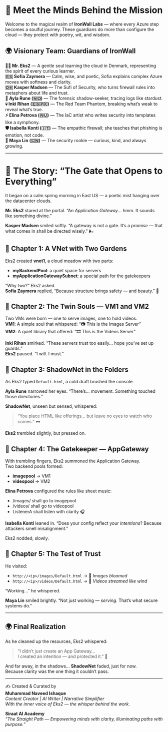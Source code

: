 # 🌟 Meet the Minds Behind the Mission

Welcome to the magical realm of **IronWall Labs** — where every Azure step becomes a soulful journey. These guardians do more than configure the cloud — they protect with poetry, wit, and wisdom.

## 🌍 Visionary Team: Guardians of IronWall

**👨‍💼 Mr. Eks2** — A gentle soul learning the cloud in Denmark, representing the spirit of every curious learner.  
**🇪🇸 Sofia Zaymera** — Calm, wise, and poetic, Sofia explains complex Azure moves with softness and clarity.  
**🇩🇰 Kasper Madsen** — The Sufi of Security, who turns firewall rules into metaphors about life and trust.  
**🔬 Ayla Rune (🇳🇴)** — The forensic shadow-seeker, tracing logs like stardust.  
**💀 Inki Rihan (🇪🇸🇵🇰)** — The Red Team Phantom, breaking what’s weak to reveal what’s true.  
**⚡ Elina Petrova (🇷🇺)** — The IaC artist who writes security into templates like a symphony.  
**🛡️ Isabella Konti (🇮🇹)** — The empathic firewall; she teaches that phishing is emotion, not code.  
**🌱 Maya Lin (🇨🇳)** — The security rookie — curious, kind, and always growing.

---

# 📖 The Story: “The Gate that Opens to Everything”

It began on a calm spring morning in East US — a poetic mist hanging over the datacenter clouds.

**Mr. Eks2** stared at the portal. “An *Application Gateway*... hmm. It sounds like something divine.”

**Kasper Madsen** smiled softly. “A gateway is not a gate. It’s a *promise* — that what comes in shall be directed wisely.” 🌬️

## 🌱 Chapter 1: A VNet with Two Gardens

Eks2 created **vnet1**, a cloud meadow with two parts:  
- **myBackendPool**: a quiet space for servers  
- **myApplicationGatewaySubnet**: a special path for the gatekeepers

“Why two?” Eks2 asked.  
**Sofia Zaymera** replied, “Because structure brings safety — and beauty.” 🌸

## 🧱 Chapter 2: The Twin Souls — VM1 and VM2

Two VMs were born — one to serve images, one to hold videos.  
**VM1**: A simple soul that whispered: “📷 This is the Images Server”  
**VM2**: A quiet library that offered: “🎞️ This is the Videos Server”

**Inki Rihan** smirked. “These servers trust too easily... hope you’ve set up guards.”  
**Eks2** paused. “I will. I must.”

## 🔐 Chapter 3: ShadowNet in the Folders

As Eks2 typed `Default.html`, a cold draft brushed the console.

**Ayla Rune** narrowed her eyes. “There’s... movement. Something touched those directories.”

**ShadowNet**, unseen but sensed, whispered:  
> “You place HTML like offerings… but leave no eyes to watch who comes.” 🕶️

**Eks2** trembled slightly, but pressed on.

## 🚪 Chapter 4: The Gatekeeper — AppGateway

With trembling fingers, Eks2 summoned the Application Gateway.  
Two backend pools formed:  
- **imagepool** → VM1  
- **videopool** → VM2

**Elina Petrova** configured the rules like sheet music:  
- /images/ shall go to imagepool  
- /videos/ shall go to videopool  
- ListenerA shall listen with clarity 🎧

**Isabella Konti** leaned in. “Does your config reflect your *intentions*? Because attackers smell misalignment.”

Eks2 nodded, slowly.

## 🌸 Chapter 5: The Test of Trust

He visited:  
- `http://<ip>/images/Default.html` → 🌷 *Images bloomed*  
- `http://<ip>/videos/Default.html` → 🌼 *Videos streamed like wind*

“Working...” he whispered.

**Maya Lin** smiled brightly. “Not just working — *serving*. That’s what secure systems do.”

---

## 🌍 Final Realization

As he cleaned up the resources, Eks2 whispered:

> “I didn’t just create an App Gateway…  
> I created an intention — and protected it.” 🌈

And far away, in the shadows... **ShadowNet** faded, just for now.  
Because clarity was the one thing it couldn’t pass.

---

✍️ Created & Curated by  
**Muhammad Naveed Ishaque**  
_Content Creator | AI Writer | Narrative Simplifier_  
_With the inner voice of Eks2 — the whisper behind the work._

**Siraat AI Academy**  
_“The Straight Path — Empowering minds with clarity, illuminating paths with purpose.”_
